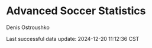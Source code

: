 # Advanced Soccer Statistics
Denis Ostroushko

<!-- gfm -->

Last successful data update: 2024-12-20 11:12:36 CST
